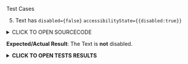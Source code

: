 Test Cases

5. Text has `disabled={false}` `accessibilityState={{disabled:true}}`

<details><summary>CLICK TO OPEN SOURCECODE</summary>
<p>

```javascript
<Text
  style={styles.text}
  onPress={() => console.warn('onPress')}
  disabled={false}
  accessibilityState={{disabled: true}}>
  This is a Text
</Text>
```

</p>
</details>

**Expected/Actual Result**:
The Text is **not** disabled. 

**<details><summary>CLICK TO OPEN TESTS RESULTS</summary>**
<p>

<video src="https://user-images.githubusercontent.com/24992535/153145556-9f2d9f33-1adc-4806-8b24-cbb6c4abab75.mp4" width="1000" />

</p>
</details>

